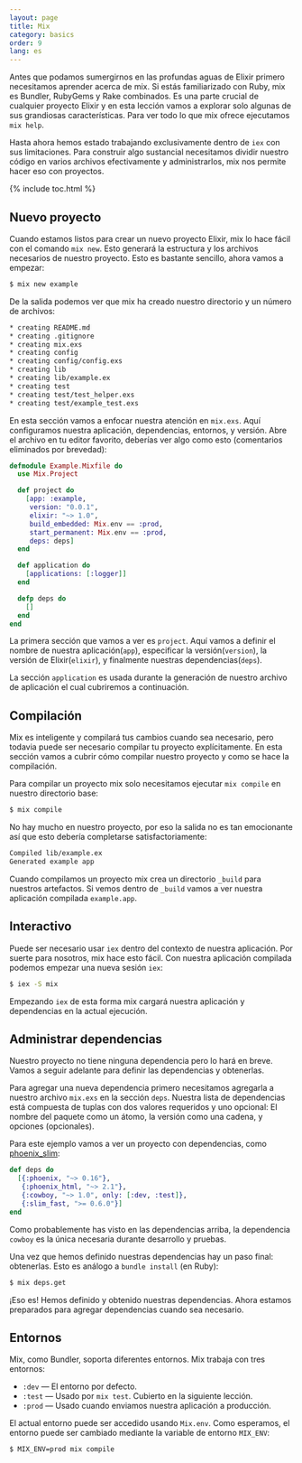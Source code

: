 ```yaml
---
layout: page
title: Mix
category: basics
order: 9
lang: es
---
```


Antes que podamos sumergirnos en las profundas aguas de Elixir primero necesitamos aprender acerca de mix. Si estás familiarizado con Ruby, mix es Bundler, RubyGems y Rake combinados. Es una parte crucial de cualquier proyecto Elixir y en esta lección vamos a explorar solo algunas de sus grandiosas características. Para ver todo lo que mix ofrece ejecutamos `mix help`.

Hasta ahora hemos estado trabajando exclusivamente dentro de `iex` con sus limitaciones. Para construir algo sustancial necesitamos dividir nuestro código en varios archivos efectivamente y administrarlos, mix nos permite hacer eso con proyectos.

{% include toc.html %}

## Nuevo proyecto

Cuando estamos listos para crear un nuevo proyecto Elixir, mix lo hace fácil con el comando `mix new`. Esto generará la estructura y los archivos necesarios de nuestro proyecto. Esto es bastante sencillo, ahora vamos a empezar:

```bash
$ mix new example
```

De la salida podemos ver que mix ha creado nuestro directorio y un número de archivos:

```bash
* creating README.md
* creating .gitignore
* creating mix.exs
* creating config
* creating config/config.exs
* creating lib
* creating lib/example.ex
* creating test
* creating test/test_helper.exs
* creating test/example_test.exs
```

En esta sección vamos a enfocar nuestra atención en `mix.exs`. Aquí configuramos nuestra aplicación, dependencias, entornos, y versión. Abre el archivo en tu editor favorito, deberías ver algo como esto (comentarios eliminados por brevedad):

```elixir
defmodule Example.Mixfile do
  use Mix.Project

  def project do
    [app: :example,
     version: "0.0.1",
     elixir: "~> 1.0",
     build_embedded: Mix.env == :prod,
     start_permanent: Mix.env == :prod,
     deps: deps]
  end

  def application do
    [applications: [:logger]]
  end

  defp deps do
    []
  end
end
```

La primera sección que vamos a ver es `project`. Aquí vamos a definir el nombre de nuestra aplicación(`app`), especificar la versión(`version`), la versión de Elixir(`elixir`), y finalmente nuestras dependencias(`deps`).

La sección `application` es usada durante la generación de nuestro archivo de aplicación el cual cubriremos a continuación.

## Compilación

Mix es inteligente y compilará tus cambios cuando sea necesario, pero todavia puede ser necesario compilar tu proyecto explícitamente. En esta sección vamos a cubrir cómo compilar nuestro proyecto y como se hace la compilación.

Para compilar un proyecto mix solo necesitamos ejecutar `mix compile` en nuestro directorio base:

```bash
$ mix compile
```

No hay mucho en nuestro proyecto, por eso la salida no es tan emocionante así que esto debería completarse satisfactoriamente:

```bash
Compiled lib/example.ex
Generated example app
```

Cuando compilamos un proyecto mix crea un directorio `_build` para nuestros artefactos. Si vemos dentro de `_build` vamos a ver nuestra aplicación compilada `example.app`.

## Interactivo

Puede ser necesario usar `iex` dentro del contexto de nuestra aplicación. Por suerte para nosotros, mix hace esto fácil. Con nuestra aplicación compilada podemos empezar una nueva sesión `iex`:

```bash
$ iex -S mix
```

Empezando `iex` de esta forma mix cargará nuestra aplicación y dependencias en la actual ejecución.

## Administrar dependencias

Nuestro proyecto no tiene ninguna dependencia pero lo hará en breve. Vamos a seguir adelante para definir las dependencias y obtenerlas.

Para agregar una nueva dependencia primero necesitamos agregarla a nuestro archivo `mix.exs` en la sección `deps`. Nuestra lista de dependencias está compuesta de tuplas con dos valores requeridos y uno opcional: El nombre del paquete como un átomo, la versión como una cadena, y opciones (opcionales).

Para este ejemplo vamos a ver un proyecto con dependencias, como [phoenix_slim](https://github.com/doomspork/phoenix_slim):

```elixir
def deps do
  [{:phoenix, "~> 0.16"},
   {:phoenix_html, "~> 2.1"},
   {:cowboy, "~> 1.0", only: [:dev, :test]},
   {:slim_fast, ">= 0.6.0"}]
end
```

Como probablemente has visto en las dependencias arriba, la dependencia `cowboy` es la única necesaria durante desarrollo y pruebas.

Una vez que hemos definido nuestras dependencias hay un paso final: obtenerlas. Esto es análogo a `bundle install` (en Ruby):

```bash
$ mix deps.get
```

¡Eso es! Hemos definido y obtenido nuestras dependencias. Ahora estamos preparados para agregar dependencias cuando sea necesario.

## Entornos

Mix, como Bundler, soporta diferentes entornos. Mix trabaja con tres entornos:

+ `:dev` — El entorno por defecto.
+ `:test` — Usado por `mix test`. Cubierto en la siguiente lección.
+ `:prod` — Usado cuando enviamos nuestra aplicación a producción.

El actual entorno puede ser accedido usando `Mix.env`. Como esperamos, el entorno puede ser cambiado mediante la variable de entorno `MIX_ENV`:

```bash
$ MIX_ENV=prod mix compile
```
